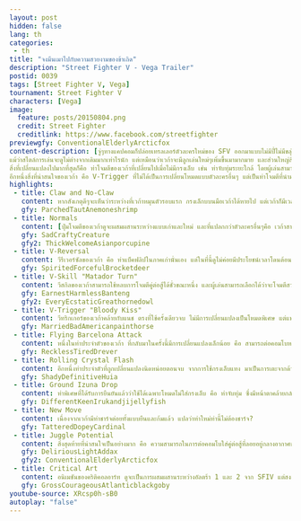 ```yaml
---
layout: post
hidden: false
lang: th
categories:
 - th
title: "จงมึนเมาไปกับความสวยงามของข้าเถิด"
description: "Street Fighter V - Vega Trailer"
postid: 0039
tags: [Street Fighter V, Vega]
tournament: Street Fighter V
characters: [Vega]
image:
  feature: posts/20150804.png
  credit: Street Fighter
  creditlink: https://www.facebook.com/streetfighter
previewgfy: ConventionalElderlyArcticfox
content-description: [จู่ๆทางแคปคอมก็ปล่อยเทรลเลอร์ตัวละครใหม่ของ SFV ออกมาแบบไม่มีปี่ไม่มีขลุ่ย ซึ่งตัวละครนั้นก็เป็นตัวละครที่ทุกคนคุ้นเคยกันดี นั่นคือ เวก้า ชายรูปงามผู้ใช้กรงเล็บเป็นอาวุธ 
แม้ว่าสไตล์การเล่นจะดูไม่ต่างจากเดิมมากเท่าไรนัก แต่เหมือนว่าเวก้าจะมีลูกเล่นใหม่ๆเพิ่มขึ้นมามากมาย และส่วนใหญ่สิ่งที่เพิ่มเข้ามาก็ทำให้ตัวละครตัวนี้ดูน่าเล่นขึ้นเป็นอย่างมากด้วย, 
สิ่งที่เปลี่ยนแปลงไปมากที่สุดก็คือ ท่าโจมตีของเวก้าที่เปลี่ยนไปเมื่อไม่มีกรงเล็บ เช่น ท่าจับทุ่มระยะใกล้ โดยผู้เล่นสามารถเปลี่ยนระหว่างใส่และถอดกรงเล็บด้วยตนเองได้ด้วย และหากดูในเทรลเลอร์แล้ว การสับเปลี่ยนกรงเล็บยังถูกนำมาใช้ต่อคอมโบได้อีกด้วย, 
อีกหนึ่งสิ่งที่น่าสนใจของเวก้า คือ V-Trigger ที่ไม่ได้เป็นการเปลี่ยนโหมดแบบตัวละครอื่นๆ แต่เป็นท่าโจมตีที่นำมาใช้ต่อคอมโบได้ด้วย]
highlights:
 - title: Claw and No-Claw
   content: หากสังเกตุดีๆจะเห็นว่าระหว่างที่เวก้าหมุนตัวรอบแรก กรงเล็กบบนมือเวก้าได้หายไป แต่เวก้าก็มีเวลามากพอที่จะต่อทาร์เก็ตคอมโบได้ทันที อีกสิ่งหนึ่งที่น่าสนใจ คือ การหมุนตัวครั้งที่สองนั้นไม่ได้ทำให้กรงเล็บกลับมาแต่เป็นการโจมตีแทน น่าเสียดายที่ตอนนี้ยังไม่มีข้อมูลเรื่องการสับเปลี่ยนกรงเล็บว่ากดอย่างไร แต่ดูจากอนิเมชันแล้ว การหมุนตัวนั้นเหมือนท่าวีสกิล ซึ่งอาจจะเป็นไปได้ว่าการใช้วีสกิลแบบไม่โจมตี คือการสับเปลี่ยนกรงเล็บก็เป็นได้
   gfy: ParchedTautAnemoneshrimp
 - title: Normals
   content: [ปุ่มโจมตีของเวก้าดูจะผสมผสานระหว่างแบบเก่าและใหม่ และที่แปลกกว่าตัวละครอื่นๆคือ เวก้าสามารถต่อคอมโบจากก้มต่อยเบาไปต่อยกลางได้ด้วย ซึ่งในตัวละครที่ประกาศมาทั้งหมดมีเพียงแคมมี่เท่านั้นที่ต่อคอมโบแบบนี้ได้ ในขณะที่ตัวละครอื่นๆต้องต่อคอมโบจากท่ายืนเท่านั้น ]
   gfy: SadCraftyCreature
   gfy2: ThickWelcomeAsianporcupine
 - title: V-Reversal
   content: วีรีเวอร์ซัลของเวก้า คือ ท่าแบ็คฟลิปในภาคเก่านั่นเอง แต่ในที่นี้ดูไม่ค่อยมีประโยชน์เวลาโดนต้อนเข้ามุมซักเท่าไร
   gfy: SpiritedForcefulBrocketdeer
 - title: V-Skill "Matador Turn"
   content: วีสกิลของเวก้าสามารถใช้หลบการโจมตีคู่ต่อสู้ได้ชั่วขณะหนึ่ง และผู้เล่นสามารถเลือกได้ว่าจะโจมตีสวนกลับหรือไม่ จุดที่น่าสนใจ คือ เวก้าสามารถนำวีสกิลมาต่อคอมโบได้ด้วย ซึ่งจะช่วยให้การสะสมวึเกจง่ายขึ้นนั่นเอง
   gfy: EarnestHarmlessBanteng
   gfy2: EveryEcstaticGreathornedowl
 - title: V-Trigger "Bloody Kiss"
   content: วีทริกเกอร์ของเวก้าคล้ายกับแนช ตรงที่ใช้ครั้งเดียวจบ ไม่มีการเปลี่ยนแปลงเป็นโหมดพิเศษ แต่แทนที่จะเป็นการเทเลพอร์ต วีทริกเกอร์ของเวก้าเป็นท่าโจมตีระยะไกลโดยการปากุหลาบไปที่คู่ต่อสู้ และพุ่งเข้าโจมตีทันทีเมื่อกุหลาบโดนตัวคู่ต่อสู้  สามารถเลือกใช้ได้สามรูปแบบคือ ขณะยืน ก้มและกระโดด โดยแต่ละแบบจะมีทิศทางการปาต่างกัน
   gfy: MarriedBadAmericanpainthorse
 - title: Flying Barcelona Attack
   content: หนึ่งในท่าประจำตัวของเวก้า ที่กลับมาในครั้งนี้มีการเปลี่ยนแปลงเล็กน้อย คือ สามารถต่อคอมโบหลังจากโจมตีได้ด้วย ก็ไม่รู้ว่าทำได้เฉพาะในโหมดที่ไม่ได้ใส่กรงเล็บหรือเปล่า
   gfy: RecklessTiredDrever
 - title: Rolling Crystal Flash
   content: อีกหนึ่งท่าประจำตัวที่ถูกเปลี่ยนแปลงนิดหน่อยตอนจบ จากการใช้กรงเล็บแทง มาเป็นการเตะจากด้านบนลงล่างแทน ท่านี้ก็ยังไม่สามารถยืนยันได้ว่าเป็นเพราะอยู่ในโหมดที่ไม่ใส่กรงเล็บหรือไม่อย่างไร
   gfy: ShadyDefinitiveHuia
 - title: Ground Izuna Drop
   content: ท่าพิเศษที่ได้รับการยืนยันแล้วว่าใช้ได้เฉพาะโหมดไม่ใส่กรงเล็บ คือ ท่าจับทุ่ม ซึ่งมีหน้าตาคล้ายกลับท่าจับทุ่มหลางอากาศในแบบเก่า แต่ถูกนำมาใช้ขณะอยู่บนพื้นได้ทันที
   gfy: DifferentKeenIrukandjijellyfish
 - title: New Move
   content: เนื่องจากเวก้ามีท่าชาร์จต่อยทั้งแบบยืนและก้มแล้ว แปลว่าท่าใหม่ท่านี้ไม่ต้องชาร์จ?
   gfy: TatteredDopeyCardinal
 - title: Juggle Potential
   content: สิ่งสุดท้ายที่น่าสนใจเป็นอย่างมาก คือ ความสามารถในการต่อคอมโบใส่คู่ต่อสู้ที่ลอยอยู่กลางอากาศของท่าฟลายอิ้งบาเซโลน่าแอทแทค ที่ยังตามต่อด้วยวีทริกเกอร์ได้อีกด้วย แต่ไม่รู้ว่าจะทำดาเมจได้สักเท่าไร
   gfy: DeliriousLightAddax
   gfy2: ConventionalElderlyArcticfox
 - title: Critical Art
   content: อนิเมชันของคริติคอลอาร์ท ดูจะเป็นการผสมผสานระหว่างอัลตร้า 1 และ 2 จาก SFIV แต่สงสัยว่าตอนเริ่มโจมตีที่เวก้าพุ่งดิ่งเป็นเส้นตรงลงมานั้นสามารถเลือกตำแหน่งได้หรือไม่ ถ้าเลือกได้สายปล่อยพลังคงเครียดกันแน่
   gfy: GrossCourageousAtlanticblackgoby
youtube-source: XRcsp0h-sB0
autoplay: "false"
---
```


